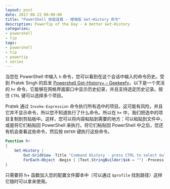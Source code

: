 ```yaml
---
layout: post
date: 2017-08-22 00:00:00
title: "PowerShell 技能连载 - 增强版 Get-History 命令"
description: PowerTip of the Day - A better Get-History
categories:
- powershell
- tip
tags:
- powershell
- tip
- powertip
- series
---
```

当您在 PowerShell 中输入 `h` 命令，您可以看到在这个会话中输入的命令历史。受到 Pratek Singh 的启发 [Powershell Get-History+ – Geekeefy](https://geekeefy.wordpress.com/2017/06/20/powershell-get-history/)，以下是一个灵活的 `h+` 命令，它能够在网格界面窗口中显示历史纪录，并且支持选定历史记录。按住 `CTRL` 键可以选择多个项目。

Pratek 通过 `Invoke-Expression` 命令执行所有选中的项目。这可能有风险，并且它并不显示命令，所以您不知道执行了什么命令。所以在 `h+` 中，我们把选中的项目复制到剪贴板中。这样，您可以将内容粘贴到需要的地方：可以粘贴到文件中，或是将它们粘贴回 PowerShell 来执行。将它们粘贴回 PowerShell 中之后，您还有机会查看这些命令，然后按 `ENTER` 键执行这些命令。

```powershell
Function h+
{
    Get-History |
        Out-GridView -Title "Command History - press CTRL to select multiple - Selected commands copied to clipboard" -OutputMode Multiple |
        ForEach-Object -Begin { [Text.StringBuilder]$sb = ""} -Process { $null = $sb.AppendLine($_.CommandLine) } -End { $sb.ToString() | clip }
}
```

只需要将 h+ 函数加入您的配置文件脚本中（可以通过 `$profile` 找到路径）这样它随时可以拿来使用。

<!--本文国际来源：[A better Get-History](http://community.idera.com/powershell/powertips/b/tips/posts/a-better-get-history)-->
